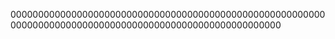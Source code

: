 
0000000000000000000000000000000000000000000000000000000000000000000000000000000000000000000000000000000000






















